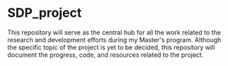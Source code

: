 # SDP_project
This repository will serve as the central hub for all the work related to the research and development efforts during my Master's program. Although the specific topic of the project is yet to be decided, this repository will document the progress, code, and resources related to the project. 
